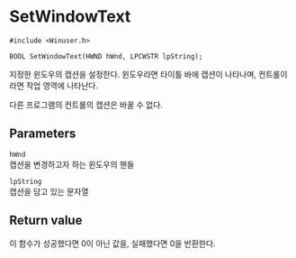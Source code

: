 # SetWindowText
  
    #include <Winuser.h>

    BOOL SetWindowText(HWND hWnd, LPCWSTR lpString);
  
지정한 윈도우의 캡션을 설정한다. 윈도우라면 타이틀 바에 캡션이 나타나며, 컨트롤이라면 작업 영역에 나타난다.  
  
다른 프로그램의 컨트롤의 캡션은 바꿀 수 없다.  
  
## Parameters
  
`hWnd`  
캡션을 변경하고자 하는 윈도우의 핸들  
  
`lpString`  
캡션을 담고 있는 문자열  
  
## Return value
  
이 함수가 성공했다면 0이 아닌 값을, 실패했다면 0을 반환한다.